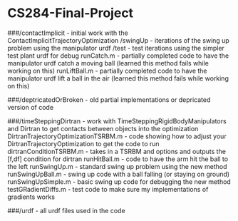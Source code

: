 # CS284-Final-Project

###/contactImplicit - initial work with the ContactImplicitTrajectoryOptimization
  /swingUp - iterations of the swing up problem using the manipulator urdf
  /test - test iterations using the simpler test plant urdf for debug
  runCatch.m - partially completed code to have the manipulator urdf catch a moving ball (learned this method fails while working on this)
  runLiftBall.m - partially completed code to have the manipulator urdf lift a ball in the air (learned this method fails while working on this)
  
###/deptricatedOrBroken - old partial implementations or depricated version of code

###/timeSteppingDirtran - work with TimeSteppingRigidBodyManipulators and Dirtran to get contacts between objects into the optimization 
  DirtranTrajectoryOptimizationTSRBM.m - code showing how to adjust your DirtranTrajectoryOptimization to get the code to run
  dirtranConditionTSRBM.m - takes in a TSRBM and options and outputs the [f,df] condition for dirtran
  runHitBall.m - code to have the arm hit the ball to the left
  runSwingUp.m - standard swing up problem using the new method
  runSwingUpBall.m - swing up code with a ball falling (or staying on ground)
  runSwingUpSimple.m - basic swing up code for debugging the new method
  testGRadientDiffs.m - test code to make sure my implementations of gradients works

###/urdf - all urdf files used in the code
